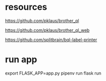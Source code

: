 # resources

https://github.com/pklaus/brother_ql

https://github.com/pklaus/brother_ql_web

https://github.com/splitbrain/bql-label-printer

# run app
  export FLASK_APP=app.py
  pipenv run flask run
